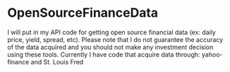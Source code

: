 # OpenSourceFinanceData
I will put in my API code for getting open source financial data (ex: daily price, yield, spread, etc). Please note that I do not guarantee the accuracy of the data acquired and you should not make any investment decision using these tools. Currently I have code that acquire data through: yahoo-finance and St. Louis Fred
